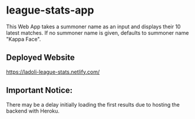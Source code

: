 # league-stats-app

This Web App takes a summoner name as an input and displays their 10 latest matches. If no summoner name is given, defaults to summoner name "Kappa Face".

## Deployed Website
https://ladoli-league-stats.netlify.com/

## Important Notice: 
There may be a delay initially loading the first results due to hosting the backend with Heroku.
